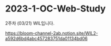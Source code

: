 # 2023-1-OC-Web-Study

2주차 (03/21) WIL입니다.

https://bloom-channel-2ab.notion.site/WIL2-a592d6bd4abc457283751da01134bd06